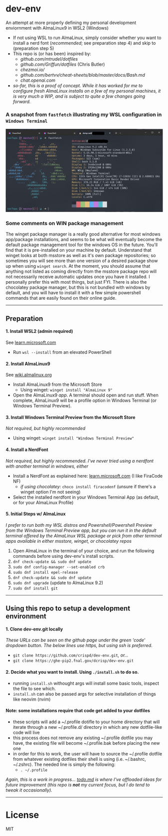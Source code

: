 # dev-env
An attempt at more properly defining my personal development enviornment with AlmaLinux9 in WSL2 (Windows)
- If not using WSL to run AlmaLinux, simply consider whether you want to install a nerd font (*recommended*; see preparation step 4) and skip to (preparation step 5)
- This repo is (or has been) inspired by:
    - *github.com/mtrudel/dotfiles*
    - *github.com/Griffun/dotfiles* (Chris Butler)
    - *chezmoi.io/*
    - *github.com/bertvv/cheat-sheets/blob/master/docs/Bash.md*
    - *chat.openai.com*
- *so-far, this is a proof of concept. While it has worked for me to configure fresh AlmaLinux installs on a few of my personal machines, it is very much a WIP, and is subject to quite a few changes going forward.*

### A snapshot from `fastfetch` illustrating my WSL configuration in `Windows Terminal`
![fastfetch](assets/almalinux-wsl-fastfetch.png)

### Some comments on WIN package management
The winget package manager is a really good alternative for most windows app/package installations, and seems to be what will eventually become the default package management tool for the windows OS in the future. You'll find that it is pre-installed on your machine by default. Understand that winget looks at both msstore as well as it's own package repositories; so sometimes you will see more than one version of a desired package show up when using `winget search`. At the moment, you should assume that anything not listed as coming directly from the msstore package repo will not necessarily receive automatic updates once you have it installed. I personally prefer this with most things, but just FYI. There is also the chocolatey package manager, but this is not bundled with windows by default, and you will have to install it with a few simple powershell commands that are easily found on their online guide.

___
## Preparation
#### 1. Install WSL2 (admin required)
See [learn.microsoft.com](https://learn.microsoft.com/en-us/windows/wsl/install)
- Run ```wsl --install``` from an elevated PowerShell
#### 2. Install AlmaLinux9
See [wiki.almalinux.org](https://wiki.almalinux.org/documentation/wsl.html#about-wsl)
- Install AlmaLinux9 from the Microsoft Store
    - Using winget: `winget install "AlmaLinux 9"`
- Open the AlmaLinux9 _app_. A terminal should open and run stuff. When complete, AlmaLinux9 will be a profile option in Windows Terminal (or Windows Terminal Preview).
#### 3. Install Windows Terminal Preview from the Microsoft Store
*Not required, but highly recommended*
- Using winget: `winget install "Windows Terminal Preview"`
#### 4. Install a NerdFont
*Not required, but highly recommended. I've never tried using a nerdfont with another terminal in windows, either*
- Install a NerdFont as explained here: [learn.microsoft.com](https://learn.microsoft.com/en-us/windows/terminal/tutorials/custom-prompt-setup#install-a-nerd-font) (I like FiraCode NF)
  - *if using chocolatey:* `choco install firacodenf` (unsure if there's a winget option I'm not seeing)
- Select the installed nerdfont in your Windows Terminal App (as default, or for your AlmaLinux Profile)
#### 5. Initial Steps w/ AlmaLinux
*I prefer to run both my WSL distros and Powershell/Powershell Preview from the Windows Terminal Preview app, but you can run it in the default terminal offered by the AlmaLinux WSL package or pick from other terminal apps available in either msstore, winget, or chocolatey repos*
1. Open AlmaLinux in the terminal of your choice, and run the following commands before using dev-env's install scripts.
2. ```dnf check-update && sudo dnf update```
3. ```sudo dnf config-manager --set-enabled crb```
4. ```sudo dnf install epel-release```
5. ```dnf check-update && sudo dnf update```
6. ```sudo dnf upgrade``` (update to AlmaLinux 9.2)
7. ```sudo dnf install git```

___
## Using this repo to setup a development environment
#### 1. Clone dev-env.git locally
*These URLs can be seen on the github page under the green 'code' dropdown button. The below lines use https, but using ssh is preferred.*
- `git clone https://github.com/crispd/dev-env.git`*, or...*
- `git clone https://ghe-pip2.fnal.gov/dcrisp/dev-env.git`

#### 2. Decide what you want to install. Using `./install.sh` to do so.
 - running `install.sh` withought args will install some basic tools, inspect the file to see which.
 - `install.sh` can also be passed args for selective installation of things like neovim (nvim)

#### **Note: some installations require that code get added to your dotfiles**
- these scripts will add a ~/.profile dotifle to your home directory that will iterate through a new ~/.profile.d/ directory in which any new dotfile-like code will live
- this process does not remove any existing ~/.profile dotfile you may have, the existing file will become ~/.profile.bak before placing the new one
- in order for this to work, the user will have to source the ~/.profile dotfile from whatever existing dotfiles their shell is using (i.e. ~/.bashrc, ~/.zshrc). The needed line is simply the following:
    - `. ~/.profile`

*Again, this is a work in progress... [todo.md](./todo.md) is where I've offloaded ideas for future improvement (this repo is **not** my current focus, but I do tend to tweak it occasionally).*

___
# License
MIT
